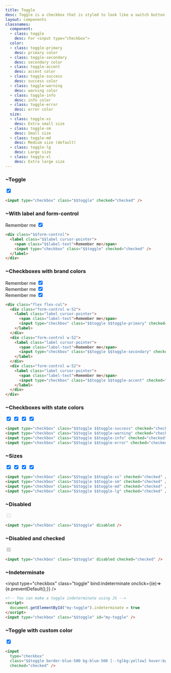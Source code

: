 ```yaml
---
title: Toggle
desc: Toggle is a checkbox that is styled to look like a switch button.
layout: components
classnames:
  component:
  - class: toggle
    desc: For <input type="checkbox">
  color:
  - class: toggle-primary
    desc: primary color
  - class: toggle-secondary
    desc: secondary color
  - class: toggle-accent
    desc: accent color
  - class: toggle-success
    desc: success color
  - class: toggle-warning
    desc: warning color
  - class: toggle-info
    desc: info color
  - class: toggle-error
    desc: error color
  size:
  - class: toggle-xs
    desc: Extra small size
  - class: toggle-sm
    desc: Small size
  - class: toggle-md
    desc: Medium size (default)
  - class: toggle-lg
    desc: Large size
  - class: toggle-xl
    desc: Extra large size
---
```


<script>
  import Component from "$components/Component.svelte"
  let indeterminate = true;
</script>

### ~Toggle
<input type="checkbox" class="toggle" checked="checked" />

```html
<input type="checkbox" class="$$toggle" checked="checked" />
```


### ~With label and form-control
<div class="form-control w-52">
  <label class="cursor-pointer label">
    <span class="label-text">Remember me</span>
    <input type="checkbox" class="toggle" checked="checked" />
  </label>
</div>

```html
<div class="$$form-control">
  <label class="$$label cursor-pointer">
    <span class="$$label-text">Remember me</span>
    <input type="checkbox" class="$$toggle" checked="checked" />
  </label>
</div>
```


### ~Checkboxes with brand colors
<div class="flex flex-col">
  <div class="form-control w-52">
    <label class="cursor-pointer label">
      <span class="label-text">Remember me</span>
      <input type="checkbox" class="toggle toggle-primary" checked="checked" />
    </label>
  </div>
  <div class="form-control w-52">
    <label class="cursor-pointer label">
      <span class="label-text">Remember me</span>
      <input type="checkbox" class="toggle toggle-secondary" checked="checked" />
    </label>
  </div>
  <div class="form-control w-52">
    <label class="cursor-pointer label">
      <span class="label-text">Remember me</span>
      <input type="checkbox" class="toggle toggle-accent" checked="checked" />
    </label>
  </div>
</div>

```html
<div class="flex flex-col">
  <div class="form-control w-52">
    <label class="label cursor-pointer">
      <span class="label-text">Remember me</span>
      <input type="checkbox" class="$$toggle $$toggle-primary" checked="checked" />
    </label>
  </div>
  <div class="form-control w-52">
    <label class="label cursor-pointer">
      <span class="label-text">Remember me</span>
      <input type="checkbox" class="$$toggle $$toggle-secondary" checked="checked" />
    </label>
  </div>
  <div class="form-control w-52">
    <label class="label cursor-pointer">
      <span class="label-text">Remember me</span>
      <input type="checkbox" class="$$toggle $$toggle-accent" checked="checked" />
    </label>
  </div>
</div>
```


### ~Checkboxes with state colors
<div class="flex flex-col items-center gap-2">
  <input type="checkbox" class="toggle toggle-success" checked="checked" />
  <input type="checkbox" class="toggle toggle-warning" checked="checked" />
  <input type="checkbox" class="toggle toggle-info" checked="checked" />
  <input type="checkbox" class="toggle toggle-error" checked="checked" />
</div>

```html
<input type="checkbox" class="$$toggle $$toggle-success" checked="checked" />
<input type="checkbox" class="$$toggle $$toggle-warning" checked="checked" />
<input type="checkbox" class="$$toggle $$toggle-info" checked="checked" />
<input type="checkbox" class="$$toggle $$toggle-error" checked="checked" />
```


### ~Sizes
<div class="flex flex-col items-center gap-2">
  <input type="checkbox" class="toggle toggle-xs" checked="checked" />
  <input type="checkbox" class="toggle toggle-sm" checked="checked" />
  <input type="checkbox" class="toggle toggle-md" checked="checked" />
  <input type="checkbox" class="toggle toggle-lg" checked="checked" />
</div>

```html
<input type="checkbox" class="$$toggle $$toggle-xs" checked="checked" />
<input type="checkbox" class="$$toggle $$toggle-sm" checked="checked" />
<input type="checkbox" class="$$toggle $$toggle-md" checked="checked" />
<input type="checkbox" class="$$toggle $$toggle-lg" checked="checked" />
```


### ~Disabled
<input type="checkbox" class="toggle" disabled />

```html
<input type="checkbox" class="$$toggle" disabled />
```


### ~Disabled and checked
<input type="checkbox" class="toggle" disabled checked="checked" />

```html
<input type="checkbox" class="$$toggle" disabled checked="checked" />
```


### ~Indeterminate
<input type="checkbox" class="toggle" bind:indeterminate onclick={(e)=>{e.preventDefault();}} />

```html
<!-- You can make a toggle indeterminate using JS -->
<script>
  document.getElementById("my-toggle").indeterminate = true
</script>
<input type="checkbox" class="$$toggle" id="my-toggle" />
```


### ~Toggle with custom color
<input type="checkbox" class="toggle [--tglbg:yellow] bg-blue-500 hover:bg-blue-700 border-blue-500" checked="checked" />

```html
<input
  type="checkbox"
  class="$$toggle border-blue-500 bg-blue-500 [--tglbg:yellow] hover:bg-blue-700"
  checked="checked" />
```
